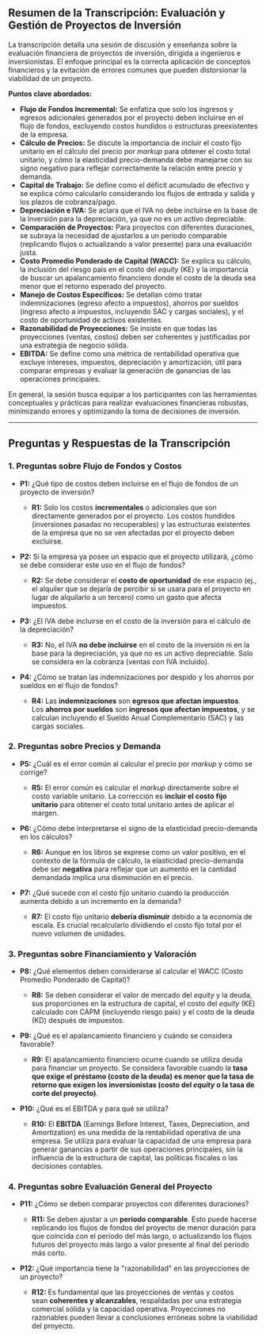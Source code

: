 ## Resumen de la Transcripción: Evaluación y Gestión de Proyectos de Inversión

La transcripción detalla una sesión de discusión y enseñanza sobre la evaluación financiera de proyectos de inversión, dirigida a ingenieros e inversionistas. El enfoque principal es la correcta aplicación de conceptos financieros y la evitación de errores comunes que pueden distorsionar la viabilidad de un proyecto.

**Puntos clave abordados:**

- **Flujo de Fondos Incremental:** Se enfatiza que solo los ingresos y egresos adicionales generados por el proyecto deben incluirse en el flujo de fondos, excluyendo costos hundidos o estructuras preexistentes de la empresa.
- **Cálculo de Precios:** Se discute la importancia de incluir el costo fijo unitario en el cálculo del precio por _markup_ para obtener el costo total unitario, y cómo la elasticidad precio-demanda debe manejarse con su signo negativo para reflejar correctamente la relación entre precio y demanda.
- **Capital de Trabajo:** Se define como el déficit acumulado de efectivo y se explica cómo calcularlo considerando los flujos de entrada y salida y los plazos de cobranza/pago.
- **Depreciación e IVA:** Se aclara que el IVA no debe incluirse en la base de la inversión para la depreciación, ya que no es un activo depreciable.
- **Comparación de Proyectos:** Para proyectos con diferentes duraciones, se subraya la necesidad de ajustarlos a un período comparable (replicando flujos o actualizando a valor presente) para una evaluación justa.
- **Costo Promedio Ponderado de Capital (WACC):** Se explica su cálculo, la inclusión del riesgo país en el costo del _equity_ (KE) y la importancia de buscar un apalancamiento financiero donde el costo de la deuda sea menor que el retorno esperado del proyecto.
- **Manejo de Costos Específicos:** Se detallan cómo tratar indemnizaciones (egreso afecto a impuestos), ahorros por sueldos (ingreso afecto a impuestos, incluyendo SAC y cargas sociales), y el costo de oportunidad de activos existentes.
- **Razonabilidad de Proyecciones:** Se insiste en que todas las proyecciones (ventas, costos) deben ser coherentes y justificadas por una estrategia de negocio sólida.
- **EBITDA:** Se define como una métrica de rentabilidad operativa que excluye intereses, impuestos, depreciación y amortización, útil para comparar empresas y evaluar la generación de ganancias de las operaciones principales.

En general, la sesión busca equipar a los participantes con las herramientas conceptuales y prácticas para realizar evaluaciones financieras robustas, minimizando errores y optimizando la toma de decisiones de inversión.

---

## Preguntas y Respuestas de la Transcripción

### 1. Preguntas sobre Flujo de Fondos y Costos

- **P1:** ¿Qué tipo de costos deben incluirse en el flujo de fondos de un proyecto de inversión?
    
    - **R1:** Solo los costos **incrementales** o adicionales que son directamente generados por el proyecto. Los costos hundidos (inversiones pasadas no recuperables) y las estructuras existentes de la empresa que no se ven afectadas por el proyecto deben excluirse.
    
- **P2:** Si la empresa ya posee un espacio que el proyecto utilizará, ¿cómo se debe considerar este uso en el flujo de fondos?
    
    - **R2:** Se debe considerar el **costo de oportunidad** de ese espacio (ej., el alquiler que se dejaría de percibir si se usara para el proyecto en lugar de alquilarlo a un tercero) como un gasto que afecta impuestos.
    
- **P3:** ¿El IVA debe incluirse en el costo de la inversión para el cálculo de la depreciación?
    
    - **R3:** No, el IVA **no debe incluirse** en el costo de la inversión ni en la base para la depreciación, ya que no es un activo depreciable. Solo se considera en la cobranza (ventas con IVA incluido).
    
- **P4:** ¿Cómo se tratan las indemnizaciones por despido y los ahorros por sueldos en el flujo de fondos?
    
    - **R4:** Las **indemnizaciones** son **egresos que afectan impuestos**. Los **ahorros por sueldos** son **ingresos que afectan impuestos**, y se calculan incluyendo el Sueldo Anual Complementario (SAC) y las cargas sociales.
    

### 2. Preguntas sobre Precios y Demanda

- **P5:** ¿Cuál es el error común al calcular el precio por _markup_ y cómo se corrige?
    
    - **R5:** El error común es calcular el _markup_ directamente sobre el costo variable unitario. La corrección es **incluir el costo fijo unitario** para obtener el costo total unitario antes de aplicar el margen.
    
- **P6:** ¿Cómo debe interpretarse el signo de la elasticidad precio-demanda en los cálculos?
    
    - **R6:** Aunque en los libros se exprese como un valor positivo, en el contexto de la fórmula de cálculo, la elasticidad precio-demanda debe ser **negativa** para reflejar que un aumento en la cantidad demandada implica una disminución en el precio.
    
- **P7:** ¿Qué sucede con el costo fijo unitario cuando la producción aumenta debido a un incremento en la demanda?
    
    - **R7:** El costo fijo unitario **debería disminuir** debido a la economía de escala. Es crucial recalcularlo dividiendo el costo fijo total por el nuevo volumen de unidades.
    

### 3. Preguntas sobre Financiamiento y Valoración

- **P8:** ¿Qué elementos deben considerarse al calcular el WACC (Costo Promedio Ponderado de Capital)?
    
    - **R8:** Se deben considerar el valor de mercado del _equity_ y la deuda, sus proporciones en la estructura de capital, el costo del _equity_ (KE) calculado con CAPM (incluyendo riesgo país) y el costo de la deuda (KD) después de impuestos.
    
- **P9:** ¿Qué es el apalancamiento financiero y cuándo se considera favorable?
    
    - **R9:** El apalancamiento financiero ocurre cuando se utiliza deuda para financiar un proyecto. Se considera favorable cuando la **tasa que exige el préstamo (costo de la deuda) es menor que la tasa de retorno que exigen los inversionistas (costo del _equity_ o la tasa de corte del proyecto)**.
    
- **P10:** ¿Qué es el EBITDA y para qué se utiliza?
    
    - **R10:** El **EBITDA** (Earnings Before Interest, Taxes, Depreciation, and Amortization) es una medida de la rentabilidad operativa de una empresa. Se utiliza para evaluar la capacidad de una empresa para generar ganancias a partir de sus operaciones principales, sin la influencia de la estructura de capital, las políticas fiscales o las decisiones contables.
    

### 4. Preguntas sobre Evaluación General del Proyecto

- **P11:** ¿Cómo se deben comparar proyectos con diferentes duraciones?
    
    - **R11:** Se deben ajustar a un **período comparable**. Esto puede hacerse replicando los flujos de fondos del proyecto de menor duración para que coincida con el período del más largo, o actualizando los flujos futuros del proyecto más largo a valor presente al final del período más corto.
    
- **P12:** ¿Qué importancia tiene la "razonabilidad" en las proyecciones de un proyecto?
    
    - **R12:** Es fundamental que las proyecciones de ventas y costos sean **coherentes y alcanzables**, respaldadas por una estrategia comercial sólida y la capacidad operativa. Proyecciones no razonables pueden llevar a conclusiones erróneas sobre la viabilidad del proyecto.